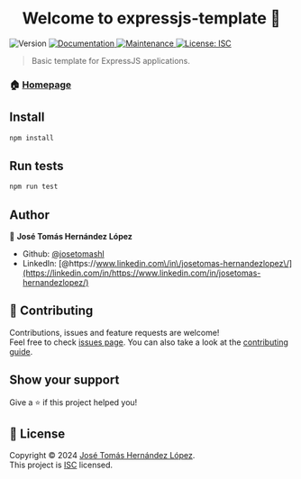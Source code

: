 <h1 align="center">Welcome to expressjs-template 👋</h1>
<p>
  <img alt="Version" src="https://img.shields.io/badge/version-1.0.0-blue.svg?cacheSeconds=2592000" />
  <a href="https://github.com/josetomashl/expressjs-template#readme" target="_blank">
    <img alt="Documentation" src="https://img.shields.io/badge/documentation-yes-brightgreen.svg" />
  </a>
  <a href="https://github.com/josetomashl/expressjs-template/graphs/commit-activity" target="_blank">
    <img alt="Maintenance" src="https://img.shields.io/badge/Maintained%3F-yes-green.svg" />
  </a>
  <a href="https://github.com/josetomashl/expressjs-template/blob/master/LICENSE" target="_blank">
    <img alt="License: ISC" src="https://img.shields.io/github/license/josetomashl/expressjs-template" />
  </a>
</p>

> Basic template for ExpressJS applications.

### 🏠 [Homepage](https://github.com/josetomashl/expressjs-template#readme)

## Install

```sh
npm install
```

## Run tests

```sh
npm run test
```

## Author

👤 **José Tomás Hernández López**

<!-- * Website: https://www.linkedin.com/in/josetomas-hernandezlopez/ -->

- Github: [@josetomashl](https://github.com/josetomashl)
- LinkedIn: [@https:\/\/www.linkedin.com\/in\/josetomas-hernandezlopez\/](https://linkedin.com/in/https://www.linkedin.com/in/josetomas-hernandezlopez/)

## 🤝 Contributing

Contributions, issues and feature requests are welcome!<br />Feel free to check [issues page](https://github.com/josetomashl/expressjs-template/issues). You can also take a look at the [contributing guide](https://github.com/josetomashl/expressjs-template/blob/master/CONTRIBUTING.md).

## Show your support

Give a ⭐️ if this project helped you!

## 📝 License

Copyright © 2024 [José Tomás Hernández López](https://github.com/josetomashl).<br /> This project is [ISC](https://github.com/josetomashl/expressjs-template/blob/master/LICENSE) licensed.
